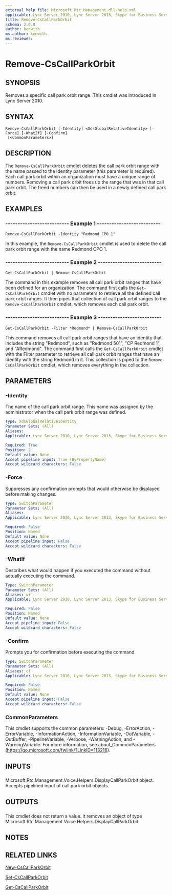 ```yaml
---
external help file: Microsoft.Rtc.Management.dll-help.xml
applicable: Lync Server 2010, Lync Server 2013, Skype for Business Server 2015, Skype for Business Server 2019
title: Remove-CsCallParkOrbit
schema: 2.0.0
author: kenwith
ms.author: kenwith
ms.reviewer:
---
```


# Remove-CsCallParkOrbit

## SYNOPSIS
Removes a specific call park orbit range.
This cmdlet was introduced in Lync Server 2010.


## SYNTAX

```
Remove-CsCallParkOrbit [-Identity] <XdsGlobalRelativeIdentity> [-Force] [-WhatIf] [-Confirm]
 [<CommonParameters>]
```

## DESCRIPTION
The `Remove-CsCallParkOrbit` cmdlet deletes the call park orbit range with the name passed to the Identity parameter (this parameter is required).
Each call park orbit within an organization must have a unique range of numbers.
Removing a call park orbit frees up the range that was in that call park orbit.
The freed numbers can then be used in a newly defined call park orbit.


## EXAMPLES

### -------------------------- Example 1 --------------------------
```
Remove-CsCallParkOrbit -Identity "Redmond CPO 1"
```

In this example, the `Remove-CsCallParkOrbit` cmdlet is used to delete the call park orbit range with the name Redmond CPO 1.


### -------------------------- Example 2 --------------------------
```
Get-CsCallParkOrbit | Remove-CsCallParkOrbit
```

The command in this example removes all call park orbit ranges that have been defined for an organization.
The command first calls the `Get-CsCallParkOrbit` cmdlet with no parameters to retrieve all the defined call park orbit ranges.
It then pipes that collection of call park orbit ranges to the `Remove-CsCallParkOrbit` cmdlet, which removes each call park orbit.


### -------------------------- Example 3 --------------------------
```
Get-CsCallParkOrbit -Filter *Redmond* | Remove-CsCallParkOrbit
```

This command removes all call park orbit ranges that have an identity that includes the string "Redmond", such as "Redmond 501", "CP Redmond 1", and "ARedmond".
The command first calls the `Get-CsCallParkOrbit` cmdlet with the Filter parameter to retrieve all call park orbit ranges that have an Identity with the string Redmond in it.
This collection is piped to the `Remove-CsCallParkOrbit` cmdlet, which removes everything in the collection.


## PARAMETERS

### -Identity
The name of the call park orbit range.
This name was assigned by the administrator when the call park orbit range was defined.

```yaml
Type: XdsGlobalRelativeIdentity
Parameter Sets: (All)
Aliases: 
Applicable: Lync Server 2010, Lync Server 2013, Skype for Business Server 2015, Skype for Business Server 2019

Required: True
Position: 2
Default value: None
Accept pipeline input: True (ByPropertyName)
Accept wildcard characters: False
```

### -Force
Suppresses any confirmation prompts that would otherwise be displayed before making changes.

```yaml
Type: SwitchParameter
Parameter Sets: (All)
Aliases: 
Applicable: Lync Server 2010, Lync Server 2013, Skype for Business Server 2015, Skype for Business Server 2019

Required: False
Position: Named
Default value: None
Accept pipeline input: False
Accept wildcard characters: False
```

### -WhatIf
Describes what would happen if you executed the command without actually executing the command.

```yaml
Type: SwitchParameter
Parameter Sets: (All)
Aliases: wi
Applicable: Lync Server 2010, Lync Server 2013, Skype for Business Server 2015, Skype for Business Server 2019

Required: False
Position: Named
Default value: None
Accept pipeline input: False
Accept wildcard characters: False
```

### -Confirm
Prompts you for confirmation before executing the command.

```yaml
Type: SwitchParameter
Parameter Sets: (All)
Aliases: cf
Applicable: Lync Server 2010, Lync Server 2013, Skype for Business Server 2015, Skype for Business Server 2019

Required: False
Position: Named
Default value: None
Accept pipeline input: False
Accept wildcard characters: False
```

### CommonParameters
This cmdlet supports the common parameters: -Debug, -ErrorAction, -ErrorVariable, -InformationAction, -InformationVariable, -OutVariable, -OutBuffer, -PipelineVariable, -Verbose, -WarningAction, and -WarningVariable. For more information, see about_CommonParameters (https://go.microsoft.com/fwlink/?LinkID=113216).

## INPUTS

###  
Microsoft.Rtc.Management.Voice.Helpers.DisplayCallParkOrbit object.
Accepts pipelined input of call park orbit objects.

## OUTPUTS

###  
This cmdlet does not return a value.
It removes an object of type Microsoft.Rtc.Management.Voice.Helpers.DisplayCallParkOrbit.

## NOTES

## RELATED LINKS

[New-CsCallParkOrbit](New-CsCallParkOrbit.md)

[Set-CsCallParkOrbit](Set-CsCallParkOrbit.md)

[Get-CsCallParkOrbit](Get-CsCallParkOrbit.md)

